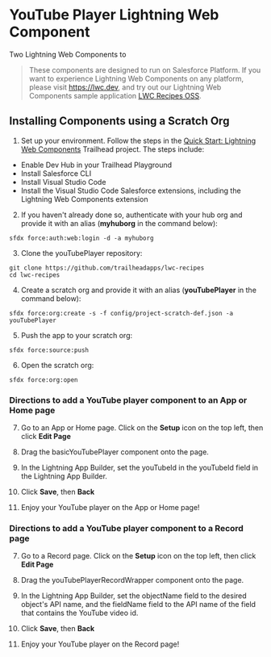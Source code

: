 # YouTube Player Lightning Web Component

Two Lightning Web Components to 

> These components are designed to run on Salesforce Platform. If you want to experience Lightning Web Components on any platform, please visit https://lwc.dev, and try out our Lightning Web Components sample application [LWC Recipes OSS](https://github.com/trailheadapps/lwc-recipes-oss).

## Installing Components using a Scratch Org

1. Set up your environment. Follow the steps in the [Quick Start: Lightning Web Components](https://trailhead.salesforce.com/content/learn/projects/quick-start-lightning-web-components/) Trailhead project. The steps include:

-   Enable Dev Hub in your Trailhead Playground
-   Install Salesforce CLI
-   Install Visual Studio Code
-   Install the Visual Studio Code Salesforce extensions, including the Lightning Web Components extension

2. If you haven't already done so, authenticate with your hub org and provide it with an alias (**myhuborg** in the command below):

```
sfdx force:auth:web:login -d -a myhuborg
```

3. Clone the youTubePlayer repository:

```
git clone https://github.com/trailheadapps/lwc-recipes
cd lwc-recipes
```

4. Create a scratch org and provide it with an alias (**youTubePlayer** in the command below):

```
sfdx force:org:create -s -f config/project-scratch-def.json -a youTubePlayer
```

5. Push the app to your scratch org:

```
sfdx force:source:push
```

6. Open the scratch org:

```
sfdx force:org:open
```

### Directions to add a YouTube player component to an App or Home page

7. Go to an App or Home page. Click on the **Setup** icon on the top left, then click **Edit Page**

8. Drag the basicYouTubePlayer component onto the page.

9. In the Lightning App Builder, set the youTubeId in the youTubeId field in the Lightning App Builder. 

10. Click **Save**, then **Back**

11. Enjoy your YouTube player on the App or Home page!

### Directions to add a YouTube player component to a Record page

7. Go to a Record page. Click on the **Setup** icon on the top left, then click **Edit Page**

8. Drag the youTubePlayerRecordWrapper component onto the page.

9. In the Lightning App Builder, set the objectName field to the desired object's API name, and the fieldName field to the API name of the field that contains the YouTube video id.

10. Click **Save**, then **Back**

11. Enjoy your YouTube player on the Record page!